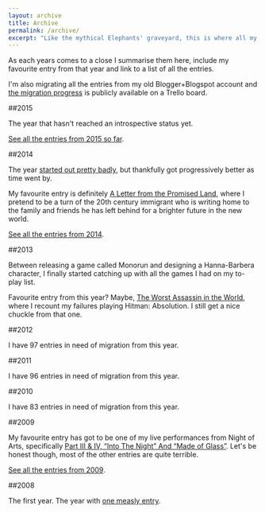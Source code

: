 ```yaml
---
layout: archive
title: Archive
permalink: /archive/
excerpt: "Like the mythical Elephants' graveyard, this is where all my Journal entries come for their final rest."
---
```

As each years comes to a close I summarise them here, include my favourite entry from that year and link to a list of all the entries.

I'm also migrating all the entries from my old Blogger+Blogspot account and [the migration progress][reclaimer] is publicly available on a Trello board.

[archive]: https://trello.com/c/eHBiNXt3
[reclaimer]: https://trello.com/c/BNMKDXQB

##2015

The year that hasn't reached an introspective status yet.

[See all the entries from 2015 so far][2015].

[2015]: /archive/2015

##2014

The year [started out pretty badly][lupus], but thankfully got progressively better as time went by.

My favourite entry is definitely [A Letter from the Promised Land][promised-land], where I pretend to be a turn of the 20th century immigrant who is writing home to the family and friends he has left behind for a brighter future in the new world.

[See all the entries from 2014][2014].

[promised-land]: /blog/a-letter-from-the-promised-land/
[lupus]: /blog/at-least-it-wasnt-lupus-part-1/
[2014]: /archive/2014

##2013

Between releasing a game called Monorun and designing a Hanna-Barbera character, I finally started catching up with all the games I had on my to-play list.

Favourite entry from this year? Maybe, [The Worst Assassin in the World][assassin], where I recount my failures playing Hitman: Absolution. I still get a nice chuckle from that one.

[assassin]: /blog/the-worst-assassin-in-the-world/
[2013]: /archive/2013

##2012

I have 97 entries in need of migration from this year.

##2011

I have 96 entries in need of migration from this year.

##2010

I have 83 entries in need of migration from this year.

##2009

My favourite entry has got to be one of my live performances from Night of Arts, specifically [Part III & IV, “Into The Night” And “Made of Glass”][glass]. Let's be honest though, most of the other entries are quite terrible.

[See all the entries from 2009][2009].

[glass]: /blog/part-iii-and-iv-into-the-night-and-made-of-glass
[2009]: /archive/2009

##2008

The first year. The year with [one measly entry][one].

[one]: /blog/post-no-1